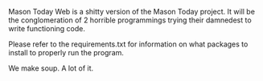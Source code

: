Mason Today Web is a shitty version of the Mason Today project. It will be the conglomeration of 2 horrible programmings trying their damnedest to write functioning code.

Please refer to the requirements.txt for information on what packages to install to properly run the program.

We make soup. A lot of it.
